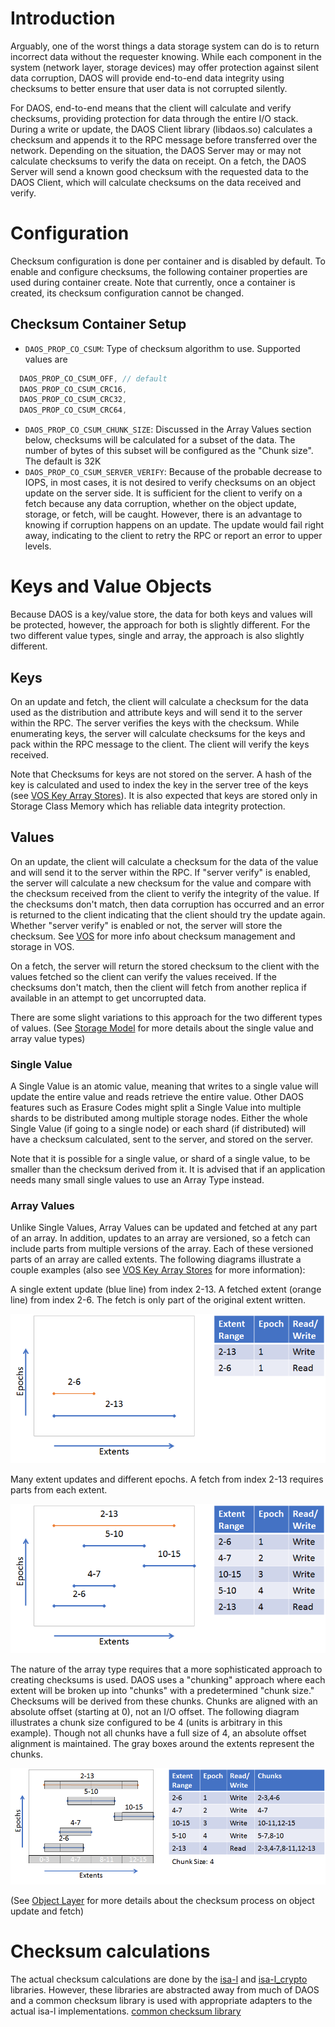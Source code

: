 # Introduction
Arguably, one of the worst things a data storage system can do is to return incorrect data without the requester knowing. While each component in the system (network layer, storage devices) may offer protection against silent data corruption, DAOS will provide end-to-end data integrity using checksums to better ensure that user data is not corrupted silently.

For DAOS, end-to-end means that the client will calculate and verify checksums, providing protection for data through the entire I/O stack. During a write or update, the DAOS Client library (libdaos.so) calculates a checksum and appends it to the RPC message before transferred over the network.
Depending on the situation, the DAOS Server may or may not calculate checksums to verify the data on receipt. On a fetch, the DAOS Server will send a known good checksum with the requested data to the DAOS Client, which will calculate checksums on the data received and verify.

# Configuration
Checksum configuration is done per container and is disabled by default. To enable and configure checksums, the following container properties are used during container create. Note that currently, once a container is created, its checksum configuration cannot be changed.

## Checksum Container Setup

- `DAOS_PROP_CO_CSUM`: Type of checksum algorithm to use. Supported values are

```c
  DAOS_PROP_CO_CSUM_OFF, // default
  DAOS_PROP_CO_CSUM_CRC16,
  DAOS_PROP_CO_CSUM_CRC32,
  DAOS_PROP_CO_CSUM_CRC64,
```

- `DAOS_PROP_CO_CSUM_CHUNK_SIZE`: Discussed in the Array Values section below, checksums will be calculated for a subset of the data. The number of bytes of this subset will be configured as the "Chunk size". The default is 32K
- `DAOS_PROP_CO_CSUM_SERVER_VERIFY`: Because of the probable decrease to
  IOPS, in most cases, it is not desired to verify checksums on an object
  update on the server side. It is sufficient for the client to verify on
  a fetch because any data corruption, whether on the object update,
  storage, or fetch, will be caught. However, there is an advantage to
  knowing if corruption happens on an update. The update would fail
  right away, indicating to the client to retry the RPC or report an
  error to upper levels.

# Keys and Value Objects
Because DAOS is a key/value store, the data for both keys and values will be protected, however, the approach for both is slightly different. For the two different value types, single and array, the approach is also slightly different.

## Keys
On an update and fetch, the client will calculate a checksum for the data used as the distribution and attribute keys and will send it to the server within the RPC. The server verifies the keys with the checksum.
While enumerating keys, the server will calculate checksums for the keys and pack within the RPC message to the client. The client will verify the keys received.

Note that Checksums for keys are not stored on the server. A hash of the key is calculated and used to index the key in the server tree of the keys (see [VOS Key Array Stores](../../src/vos/README.md#key-array-stores)). It is also expected that keys are stored only in Storage Class Memory which has reliable data integrity protection.

## Values
On an update, the client will calculate a checksum for the data of the value and will send it to the server within the RPC. If "server verify" is enabled, the server will calculate a new checksum for the value and compare with the checksum received from the client to verify the integrity of the value. If the checksums don't match, then data corruption has occurred and an error is returned to the client indicating that the client should try the update again. Whether "server verify" is enabled or not, the server will store the checksum. See [VOS](../../src/vos/README.md) for more info about checksum management and storage in VOS.

On a fetch, the server will return the stored checksum to the client with the values fetched so the client can verify the values received. If the checksums don't match, then the client will fetch from another replica if available in an attempt to get uncorrupted data.

There are some slight variations to this approach for the two different types of values. (See [Storage Model](storage.md) for more details about the single value and array value types)

### Single Value
A Single Value is an atomic value, meaning that writes to a single value will update the entire value and reads retrieve the entire value. Other DAOS features such as Erasure Codes might split a Single Value into multiple shards to be distributed among multiple storage nodes. Either the whole Single Value (if going to a single node) or each shard (if distributed) will have a checksum calculated, sent to the server, and stored on the server.

Note that it is possible for a single value, or shard of a single value, to be smaller than the checksum derived from it. It is advised that if an application needs many small single values to use an Array Type instead.

### Array Values
Unlike Single Values, Array Values can be updated and fetched at any part of an array. In addition, updates to an array are versioned, so a fetch can include parts from multiple versions of the array. Each of these versioned parts of an array are called extents. The following diagrams illustrate a couple examples (also see [VOS Key Array Stores](../../src/vos/README.md#key-array-stores) for more information):

<div>
A single extent update (blue line) from index 2-13. A fetched extent (orange line) from index 2-6. The fetch is only part of the original extent written.

![](../graph/data_integrity/array_example_1.png)
</div>

<div>
Many extent updates and different epochs. A fetch from index 2-13 requires parts from each extent.

![Array Example 2](../graph/data_integrity/array_example_2.png)

</div>

The nature of the array type requires that a more sophisticated approach to creating checksums is used. DAOS uses a "chunking" approach where each extent will be broken up into "chunks" with a predetermined "chunk size." Checksums will be derived from these chunks. Chunks are aligned with an absolute offset (starting at 0), not an I/O offset. The following diagram illustrates a chunk size configured to be 4 (units is arbitrary in this example). Though not all chunks have a full size of 4, an  absolute offset alignment is maintained. The gray boxes around the extents represent the chunks.

<img src="../graph/data_integrity/array_with_chunks.png" width="700" />

(See [Object Layer](../../src/object/README.md) for more details about the checksum process on object update and fetch)

# Checksum calculations
The actual checksum calculations are done by the [isa-l](https://github.com/intel/isa-l) and [isa-l_crypto](https://github.com/intel/isa-l_crypto) libraries. However, these libraries are abstracted away from much of DAOS and a common checksum library is used with appropriate adapters to the actual isa-l implementations. [common checksum library](../../src/common/README.md#checksum)
